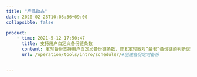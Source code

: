```yaml
---
title: "产品动态"
date: 2020-02-28T10:08:56+09:00
collapsible: false

product:
    - time: 2021-5-12 17:50:47
      title: 支持用户自定义备份链条数
      content: 定时备份支持用户自定义备份链条数，修复定时器对“最老”备份链的判断逻辑；同时定时器创建的备份任务会自动打上“定时器”的标签，用户如果解绑“定时器”标签，这条定时器创建的备份链将不会再被定时器控制，也就是不会被定时器删除任何备份链。
      url: /operation/tools/intro/scheduler/#创建备份定时备份

 
---
```


<!-- 设置上述参数可生成产品动态页  -->

